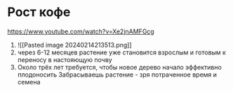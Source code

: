 # Рост кофе
https://www.youtube.com/watch?v=Xe2jnAMFGcg
1. ![[Pasted image 20240214213513.png]]
2. через 6-12 месяцев растение уже становится взрослым и готовым к переносу в настояющую почву
3. Около трёх лет требуется, чтобы новое дерево начало эффективно плодоносить
Забрасываешь растение - зря потраченное время и семена
